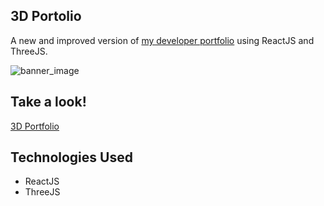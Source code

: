 ## 3D Portolio
A new and improved version of [my developer portfolio](https://seancurrlin.onrender.com/) using ReactJS and ThreeJS.

![banner_image](https://i.imgur.com/jwsYgV5.png)

## Take a look!
[3D Portfolio](https://seancurrlin.com/)

## Technologies Used
* ReactJS
* ThreeJS